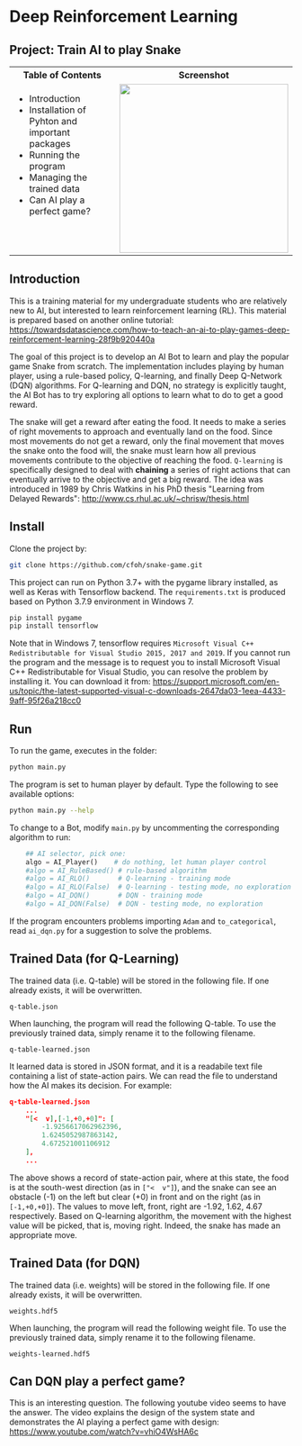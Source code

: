 # Deep Reinforcement Learning
## Project: Train AI to play Snake

<table>
<tr>
<th>Table of Contents</th>
<th>Screenshot</th>
</tr>
<tr>
<td valign="top">
    <ul>
        <li>Introduction</li>
        <li>Installation of Pyhton and important packages</li>
        <li>Running the program</li>
        <li>Managing the trained data</li>
        <li>Can AI play a perfect game?</li>
    </ul>
</td>
<td>
<img src="https://user-images.githubusercontent.com/51439829/133932300-15d554a7-159e-4d1e-9c7f-5f028a901743.gif" height="300">
</td>
</tr>
</table>

## Introduction
This is a training material for my undergraduate students who are relatively new to AI, but interested to learn reinforcement learning (RL). This material is prepared based on another online tutorial:
https://towardsdatascience.com/how-to-teach-an-ai-to-play-games-deep-reinforcement-learning-28f9b920440a

The goal of this project is to develop an AI Bot to learn and play the popular game Snake from scratch. The implementation includes playing by human player, using a rule-based policy, Q-learning, and finally Deep Q-Network (DQN) algorithms. For Q-learning and DQN, no strategy is explicitly taught, the AI Bot has to try exploring all options to learn what to do to get a good reward.

The snake will get a reward after eating the food. It needs to make a series of right movements to approach and eventually land on the food. Since most movements do not get a reward, only the final movement that moves the snake onto the food will, the snake must learn how all previous movements contribute to the objective of reaching the food. `Q-learning` is specifically designed to deal with **chaining** a series of right actions that can eventually arrive to the objective and get a big reward. The idea was introduced in 1989 by Chris Watkins in his PhD thesis "Learning from Delayed Rewards":
http://www.cs.rhul.ac.uk/~chrisw/thesis.html

## Install
Clone the project by:
```bash
git clone https://github.com/cfoh/snake-game.git
```

This project can run on Python 3.7+ with the pygame library installed, as well as Keras with Tensorflow backend. The `requirements.txt` is produced based on Python 3.7.9 environment in Windows 7.
```bash
pip install pygame
pip install tensorflow
```
Note that in Windows 7, tensorflow requires `Microsoft Visual C++ Redistributable for Visual Studio 2015, 2017 and 2019`. If you cannot run the program and the message is to request you to install Microsoft Visual C++ Redistributable for Visual Studio, you can resolve the problem by installing it. You can download it from: https://support.microsoft.com/en-us/topic/the-latest-supported-visual-c-downloads-2647da03-1eea-4433-9aff-95f26a218cc0

## Run
To run the game, executes in the folder:
```bash
python main.py
```

The program is set to human player by default. Type the following to see available options:
```bash
python main.py --help
```

To change to a Bot, modify `main.py` by uncommenting the corresponding algorithm to run:
```python
    ## AI selector, pick one:
    algo = AI_Player()    # do nothing, let human player control
    #algo = AI_RuleBased() # rule-based algorithm
    #algo = AI_RLQ()       # Q-learning - training mode
    #algo = AI_RLQ(False)  # Q-learning - testing mode, no exploration
    #algo = AI_DQN()       # DQN - training mode
    #algo = AI_DQN(False)  # DQN - testing mode, no exploration
```

If the program encounters problems importing `Adam` and `to_categorical`, read `ai_dqn.py` for a suggestion to solve the problems.

## Trained Data (for Q-Learning)
The trained data (i.e. Q-table) will be stored in the following file. If one already exists, it will be overwritten.
```
q-table.json
```

When launching, the program will read the following Q-table. To use the previously trained data, simply rename it to the following filename.
```
q-table-learned.json
```

It learned data is stored in JSON format, and it is a readabile text file containing a list of state-action pairs. We can read the file to understand how the AI makes its decision. For example:
```JSON
q-table-learned.json
    ...
    "[<  v],[-1,+0,+0]": [
        -1.9256617062962396,
        1.6245052987863142,
        4.672521001106912
    ],
    ...
```
The above shows a record of state-action pair, where at this state, the food is at the south-west direction (as in `["<  v"]`), and the snake can see an obstacle (-1) on the left but clear (+0) in front and on the right (as in `[-1,+0,+0]`). The values to move left, front, right are -1.92, 1.62, 4.67 respectively. Based on Q-learning algorithm, the movement with the highest value will be picked, that is, moving right. Indeed, the snake has made an appropriate move.

## Trained Data (for DQN)
The trained data (i.e. weights) will be stored in the following file. If one already exists, it will be overwritten.
```
weights.hdf5
```

When launching, the program will read the following weight file. To use the previously trained data, simply rename it to the following filename.
```
weights-learned.hdf5
```

## Can DQN play a perfect game?
This is an interesting question. The following youtube video seems to have the answer. The video explains the design of the system state and demonstrates the AI playing a perfect game with design:
https://www.youtube.com/watch?v=vhiO4WsHA6c
